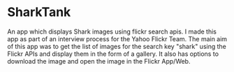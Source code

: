 # SharkTank
An app which displays Shark images using flickr search apis. I made this app as part of an interview process for the Yahoo Flickr Team. The main aim of this app was to get the list of images for the search key "shark" using the Flickr APIs and display them in the form of a gallery. It also has options to download the image and open the image in the Flickr App/Web.
